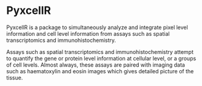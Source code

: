 
# PyxcellR

PyxcellR is a package to simultaneously analyze and integrate pixel level information and cell level information from assays such as spatial transcriptomics and immunohistochemistry. 

Assays such as spatial transcriptomics and immunohistochemistry attempt to quantify the gene or protein level information at cellular level, or a groups of cell levels. Almost always, these assays are paired with imaging data such as haematoxylin and eosin images which gives detailed picture of the tissue. 
